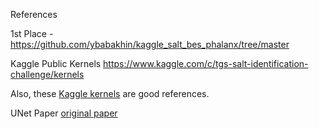 References

1st Place - https://github.com/ybabakhin/kaggle_salt_bes_phalanx/tree/master

Kaggle Public Kernels
https://www.kaggle.com/c/tgs-salt-identification-challenge/kernels

 Also, these [Kaggle kernels](https://www.kaggle.com/c/tgs-salt-identification-challenge/kernels) are good references.

 UNet Paper [original paper](https://arxiv.org/abs/1505.04597)